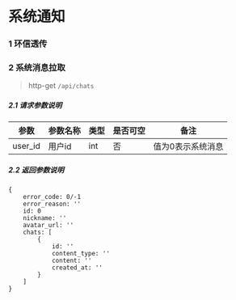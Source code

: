 # 系统通知

### 1 环信透传

### 2 系统消息拉取

> http-get ```/api/chats```

##### 2.1 请求参数说明
|参数|参数名称|类型|是否可空|备注
|---|---|---|---|---
|user_id|用户id|int|否|值为0表示系统消息|

##### 2.2 返回参数说明
```
{
    error_code: 0/-1
    error_reason: ''
    id: 0
    nickname: ''
    avatar_url: ''
    chats: [
        {
            id: ''
            content_type: ''
            content: ''
            created_at: ''
        }
    ]
}
```